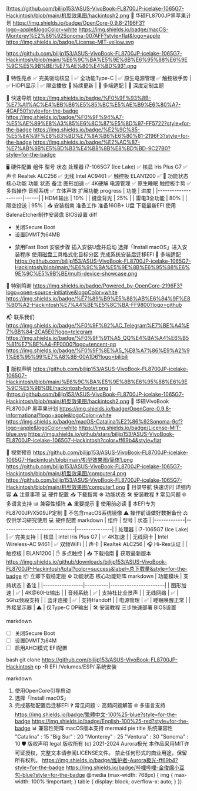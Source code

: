 [https://github.com/bilijp153/ASUS-VivoBook-FL8700JP-icelake-1065G7-Hackintosh/blob/main/机型效果图/hackintosh2.png
🌟 华硕FL8700JP黑苹果计划
https://img.shields.io/badge/OpenCore-0.9.8-2196F3?logo=apple&logoColor=white
https://img.shields.io/badge/macOS-Monterey%E2%86%92Sonoma-007AFF?style=flat&logo=apple
https://img.shields.io/badge/License-MIT-yellow.svg

https://github.com/bilijp153/ASUS-VivoBook-FL8700JP-icelake-1065G7-Hackintosh/blob/main/%E6%9C%BA%E5%9E%8B%E6%95%88%E6%9E%9C%E5%9B%BE/%E7%AE%80%E4%BD%931.png

🌈 特性亮点
✅ 完美驱动核显 | ✅ 全功能Type-C | ✅ 原生电源管理
✅ 触控板手势 | ✅ HiDPI显示 | ✅ 隔空播放
🔧 持续更新 | 📱 多端适配 | 🎨 深度定制主题

🚀 快速导航
https://img.shields.io/badge/%F0%9F%93%8B-%E7%A1%AC%E4%BB%B6%E5%85%BC%E5%AE%B9%E6%80%A7-4CAF50?style=for-the-badge
https://img.shields.io/badge/%F0%9F%94%A7-%E5%AE%89%E8%A3%85%E6%8C%87%E5%8D%97-FF5722?style=for-the-badge
https://img.shields.io/badge/%E2%9C%85-%E5%8A%9F%E8%83%BD%E7%8A%B6%E6%80%81-2196F3?style=for-the-badge
https://img.shields.io/badge/%E2%AC%87-%E7%AB%8B%E5%8D%B3%E4%B8%8B%E8%BD%BD-9C27B0?style=for-the-badge

🖥️ 硬件配置
组件	型号	状态
​处理器​	i7-1065G7 (Ice Lake)	✅
​核显​	Iris Plus G7	✅
​声卡​	Realtek ALC256	✅
​无线​	Intel AC9461	✅
​触控板​	ELAN1200	✅
🎯 功能状态
核心功能
功能	状态	备注
图形加速	✅	4K硬解
电源管理	✅	原生睡眠
触控板手势	✅	多指操作
音频系统	✅	立体声效
扩展功能
progress
| 功能                | 进度 |
|---------------------|------|
| HDMI输出           | 10%  |
| 键盘背光           | 25%  |
| 雷电3全功能        | 80%  |
| 隔空投送           | 95%  |
📥 安装指南
准备工作
准备16GB+ U盘
下载最新EFI
使用BalenaEtcher制作安装盘
BIOS设置
diff
+ 关闭Secure Boot
+ 设置DVMT为64MB
- 禁用Fast Boot
安装步骤
插入安装U盘并启动
选择「Install macOS」进入安装程序
使用磁盘工具格式化目标分区
完成系统安装后迁移EFI
📱 多端适配
https://github.com/bilijp153/ASUS-VivoBook-FL8700JP-icelake-1065G7-Hackintosh/blob/main/%E6%9C%BA%E5%9E%8B%E6%95%88%E6%9E%9C%E5%9B%BE/multi-device-showcase.png

🌟 特别鸣谢
https://img.shields.io/badge/Powered_by-OpenCore-2196F3?logo=open-source-initiative&logoColor=white
https://img.shields.io/badge/%E7%89%B9%E5%88%AB%E6%84%9F%E8%B0%A2-Hackintosh%E7%A4%BE%E5%8C%BA-FF9800?logo=github

📬 联系我们
https://img.shields.io/badge/%F0%9F%92%AC_Telegram%E7%BE%A4%E7%BB%84-2CA5E0?logo=telegram
https://img.shields.io/badge/%F0%9F%91%A5_QQ%E4%BA%A4%E6%B5%81%E7%BE%A4-FF0000?logo=tencent-qq
https://img.shields.io/badge/%F0%9F%8E%A5_%E8%A7%86%E9%A2%91%E6%95%99%E7%A8%8B-00A1D6?logo=bilibili

📜 版权声明
https://github.com/bilijp153/ASUS-VivoBook-FL8700JP-icelake-1065G7-Hackintosh/blob/main/%E6%9C%BA%E5%9E%8B%E6%95%88%E6%9E%9C%E5%9B%BE/hackintosh-footer.png
](https://github.com/bilijp153/ASUS-VivoBook-FL8700JP-icelake-1065G7-Hackintosh/blob/main/机型效果图/hackintosh2.png 
🌟 华硕VivoBook FL8700JP 黑苹果计划
https://img.shields.io/badge/OpenCore-0.9.8-informational?logo=apple&logoColor=white
https://img.shields.io/badge/macOS-Catalina%E2%86%92Sonoma-9cf?logo=apple&logoColor=white
https://img.shields.io/badge/License-MIT-blue.svg
https://img.shields.io/github/stars/bilijp153/ASUS-VivoBook-FL8700JP-icelake-1065G7-Hackintosh?color=ff69b4&style=flat

🌈 视觉预览
https://github.com/bilijp153/ASUS-VivoBook-FL8700JP-icelake-1065G7-Hackintosh/blob/main/机型效果图/简体1.png
https://github.com/bilijp153/ASUS-VivoBook-FL8700JP-icelake-1065G7-Hackintosh/blob/main/机型效果图/computer4.png https://github.com/bilijp153/ASUS-VivoBook-FL8700JP-icelake-1065G7-Hackintosh/blob/main/机型效果图/computer1.png
📜 目录导航
快速访问	详细内容
⚠️ 注意事项	💻 硬件配置
📥 下载指南	⚙️ 功能状态
🛠️ 安装教程	❓ 常见问题
🌐 多语言支持	📊 兼容性矩阵
⚠️ 重要提示
📌 使用前必读
🔐 本EFI专为FL8700JP/X509JP定制
💾 不包含macOS系统镜像
⚠️ 操作前请做好数据备份
⚖️ 仅供学习研究使用
💻 硬件配置
markdown
| 组件        | 型号                          | 状态          |
|-------------|-------------------------------|---------------|
| 处理器      | i7-1065G7 (Ice Lake)          | ✅ 完美支持    |
| 核显        | Intel Iris Plus G7            | ✅ 4K加速     |
| 无线网卡    | Intel Wireless-AC 9461        | ✅ 双频WiFi   |
| 声卡        | Realtek ALC256                | 🎧 Hi-Res认证 |
| 触控板      | ELAN1200                      | ✋ 多点触控   |
📥 下载指南
🚀 获取最新版本
https://img.shields.io/github/downloads/bilijp153/ASUS-VivoBook-FL8700JP-Hackintosh/total?color=success&label=总下载量&style=for-the-badge 
📦 立即下载稳定版 
⚙️ 功能状态
核心功能矩阵
markdown
| 功能模块        | 支持状态 | 备注                  |
|-----------------|----------|-----------------------|
| 图形加速        | ✅       | 4K@60Hz输出          |
| 音频系统        | ✅       | 支持杜比全景声       |
| 无线网络        | ✅       | 5Ghz频段支持         |
| 蓝牙连接        | ✅       | 支持Handoff          |
| 电源管理        | ✅       | 睡眠唤醒正常         |
| 外接显示器      | ⚠️       | 仅Type-C DP输出      |
🛠️ 安装教程
三步快速部署
​BIOS设置

markdown
- [ ] 关闭Secure Boot
- [ ] 设置DVMT为64M
- [ ] 启用AHCI模式
​EFI配置

bash
git clone https://github.com/bilijp153/ASUS-VivoBook-FL8700JP-Hackintosh
cp -R EFI /Volumes/ESP/
​系统安装

markdown
1. 使用OpenCore引导启动
2. 选择「Install macOS」
3. 完成基础配置后迁移EFI
❓ 常见问题
💡 高频问题解答
🌐 多语言支持
https://img.shields.io/badge/繁體中文-100%25-blue?style=for-the-badge  https://img.shields.io/badge/English-100%25-red?style=for-the-badge 
📊 兼容性矩阵
macOS版本支持
mermaid
pie
    title 系统兼容性
    "Catalina" : 15
    "Big Sur" : 20
    "Monterey" : 25
    "Ventura" : 30
    "Sonoma" : 10
🛡️ 版权声明
legal
版权所有 (c) 2021-2024 Aurora极光
本作品采用MIT许可证授权，完整文本请参阅LICENSE文件。
禁止任何形式的商业用途，保留所有权利。
https://img.shields.io/badge/维护者-Aurora极光-ff69b4?style=for-the-badge  https://img.shields.io/badge/哔哩哔哩-金俊绵小豆包-blue?style=for-the-badge 
@media (max-width: 768px) { img { max-width: 100% !important; } table { display: block; overflow-x: auto; } })
